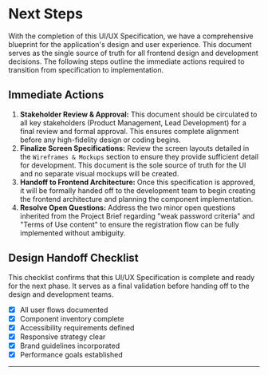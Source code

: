 # Next Steps

<!--docs/front-end-spec/[title].md-->

With the completion of this UI/UX Specification, we have a comprehensive blueprint for the application's design and user experience. This document serves as the single source of truth for all frontend design and development decisions. The following steps outline the immediate actions required to transition from specification to implementation.

## Immediate Actions

1.  **Stakeholder Review & Approval:** This document should be circulated to all key stakeholders (Product Management, Lead Development) for a final review and formal approval. This ensures complete alignment before any high-fidelity design or coding begins.
2.  **Finalize Screen Specifications:** Review the screen layouts detailed in the `Wireframes & Mockups` section to ensure they provide sufficient detail for development. This document is the sole source of truth for the UI and no separate visual mockups will be created.
3.  **Handoff to Frontend Architecture:** Once this specification is approved, it will be formally handed off to the development team to begin creating the frontend architecture and planning the component implementation.
4.  **Resolve Open Questions:** Address the two minor open questions inherited from the Project Brief regarding "weak password criteria" and "Terms of Use content" to ensure the registration flow can be fully implemented without ambiguity.

## Design Handoff Checklist

This checklist confirms that this UI/UX Specification is complete and ready for the next phase. It serves as a final validation before handing off to the design and development teams.

- [x] All user flows documented
- [x] Component inventory complete
- [x] Accessibility requirements defined
- [x] Responsive strategy clear
- [x] Brand guidelines incorporated
- [x] Performance goals established

---
